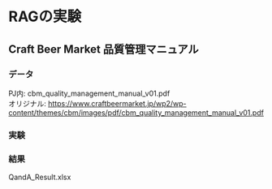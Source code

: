 # RAGの実験
## Craft Beer Market 品質管理マニュアル

### データ
PJ内: cbm_quality_management_manual_v01.pdf  
オリジナル: https://www.craftbeermarket.jp/wp2/wp-content/themes/cbm/images/pdf/cbm_quality_management_manual_v01.pdf

### 実験


### 結果
QandA_Result.xlsx
